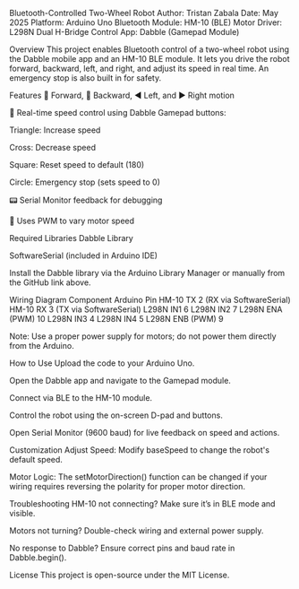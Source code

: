 Bluetooth-Controlled Two-Wheel Robot
Author: Tristan Zabala
Date: May 2025
Platform: Arduino Uno
Bluetooth Module: HM-10 (BLE)
Motor Driver: L298N Dual H-Bridge
Control App: Dabble (Gamepad Module)

Overview
This project enables Bluetooth control of a two-wheel robot using the Dabble mobile app and an HM-10 BLE module. It lets you drive the robot forward, backward, left, and right, and adjust its speed in real time. An emergency stop is also built in for safety.

Features
🔼 Forward, 🔽 Backward, ◀️ Left, and ▶️ Right motion

🔄 Real-time speed control using Dabble Gamepad buttons:

Triangle: Increase speed

Cross: Decrease speed

Square: Reset speed to default (180)

Circle: Emergency stop (sets speed to 0)

📟 Serial Monitor feedback for debugging

🔧 Uses PWM to vary motor speed

Required Libraries
Dabble Library

SoftwareSerial (included in Arduino IDE)

Install the Dabble library via the Arduino Library Manager or manually from the GitHub link above.

Wiring Diagram
Component	Arduino Pin
HM-10 TX	2 (RX via SoftwareSerial)
HM-10 RX	3 (TX via SoftwareSerial)
L298N IN1	6
L298N IN2	7
L298N ENA (PWM)	10
L298N IN3	4
L298N IN4	5
L298N ENB (PWM)	9

Note: Use a proper power supply for motors; do not power them directly from the Arduino.

How to Use
Upload the code to your Arduino Uno.

Open the Dabble app and navigate to the Gamepad module.

Connect via BLE to the HM-10 module.

Control the robot using the on-screen D-pad and buttons.

Open Serial Monitor (9600 baud) for live feedback on speed and actions.

Customization
Adjust Speed: Modify baseSpeed to change the robot's default speed.

Motor Logic: The setMotorDirection() function can be changed if your wiring requires reversing the polarity for proper motor direction.

Troubleshooting
HM-10 not connecting? Make sure it’s in BLE mode and visible.

Motors not turning? Double-check wiring and external power supply.

No response to Dabble? Ensure correct pins and baud rate in Dabble.begin().

License
This project is open-source under the MIT License.
